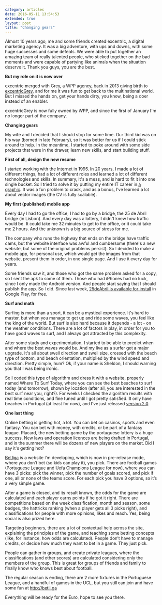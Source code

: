 ```yaml
---
category: articles
date: 2016-05-11 13:54:53
extended: true
layout: post
title: "Changing gears"
---
```


<p>Almost 10 years ago, me and some friends created excentric, a digital marketing agency. It was a big adventure, with ups and downs, with some huge successes and some defeats. We were able to put together an amazing team of really talented people, who sticked together on the bad moments and were capable of partying like animals when the situation deserve it. Thank you guys, you are the best.</p>
<p><strong>But my role on it is now over</strong></p>
<p>excentric merged with Grey, a WPP agency, back in 2013 giving birth to <a href="http://excentricgrey.com/">excentricGrey</a>, and for me it was fun to get back to the multinational world. But I missed the hands on, get your hands dirty, you know, being a doer instead of an enabler. </p>
<p>excentricGrey is now fully owned by WPP, and since the first of January I'm no longer part of the company.</p>

<!--more-->
<p><strong>Changing gears</strong></p>
<p>My wife and I decided that I should stop for some time. Our third kid was on his way (borned in late February), so it was better for us if I could stick around to help. In the meantime, I started to poke around with some side projects that were in the drawer, learn new skills, and start building stuff.</p>
<p><strong>First of all, design the new resume</strong></p>
<p>I started working with the Internet in 1996. In 20 years, I made a lot of different things, had a lot of different roles and learned a lot of different technologies and skills. In summary, it's a mess, and is hard to fit it into one single bucket. So I tried to solve it by putting my entire IT career in <a href="https://cdn.joaobordalo.com/images/static/blog/cv2016.png">a graphic</a>. It was a fun problem to crack, and as a bonus, I’ve learned a lot about vector images (the CV is fully scalable).</p>
<p><strong>My first (published) mobile app</strong></p>
<p>Every day I had to go the office, I had to go by a bridge, the 25 de Abril bridge (in Lisbon). And every day was a lottery, I didn't knew how traffic would be. It could take me 32 minutes to get to the office, or it could take me 2 hours. And the unknown is a big source of stress for me.</p>
<p>The company who runs the highway that ends on the bridge have traffic cams, but the website interface was awful and cumbersome (there's a new website, but some of the original problems persist). So I decided to make a mobile app, for personal use, which would get the images from that website, present them in order, in one single page. And I use it every day for years.</p>
<p>Some friends saw it, and those who got the same problem asked for a copy, so I sent the apk to some of them. Those who had iPhones had no luck, since I only made the Android version. And people start saying that I should publish the app. So I did. Since last week, <a href="http://play.google.com/store/apps/details?id=com.id1tpnpcj1ylo4kbx4m88o">25deAbril is available for install</a> in Google Play, for free.</p>
<p><strong>Surf and math</strong></p>
<p>Surfing is more than a sport, it can be a mystical experience. It's hard to master, but when you manage to get up and ride some waves, you feel like the king of the world. But surf is also hard because it depends - a lot - on the weather conditions. There are a lot of factors in play, in order for you to have good waves to surf, and I always got attracted by this complexity.</p>
<p>After some study and experimentation, I started to be able to predict when and where the best waves would be. And my live as a surfer got a major upgrade. It's all about swell direction and swell size, crossed with the beach type of bottom, and beach orientation, multiplied by the wind speed and direction. Pretty simple, hum? Ok, if your name is Sheldon, I should warning you that I was being ironic.</p>
<p>So I coded this type of algorithm and dress it with a website, properly named Where To Surf Today, where you can see the best beaches to surf today (and tomorrow), shown by location (after all, you are interested in the best surf near you, right?). For weeks I checked the algorithm results with real time conditions, and fine tuned until I got pretty satisfied. It only have beaches in Portugal (at least for now), and I've just released <a href="https://wheretosurftoday.com/">version 2.0</a>.</p>
<p><strong>One last thing</strong></p>
<p>Online betting is getting hot, a lot. You can bet on casinos, sports and even fantasy. You can bet with money, with credits, or be part of a fantasy league. Placard, the new betting game by the portuguese lottery is a huge success. New laws and operation licences are being drafted in Portugal, and in the summer there will be dozens of new players on the market. Did I say it's getting hot?</p>
<p><a href="http://betli.ga/">Betliga</a> is a website I’m developing, which is now in pre-release mode, where you don’t bet (so kids can play it), you pick. There are football games (Portuguese League and Uefa Champions League for now), where you can have 3 picks: pick the winner, pick the number of goals scored, and pick if one, all or none of the teams score. For each pick you have 3 options, so it’s a very simple game.</p>
<p>After a game is closed, and its result known, the odds for the game are calculated and each player earns points if he got it right. There are competitions based on the week classification, month and season, some badges, the hattricks ranking (when a player gets all 3 picks right), and classifications for people with more opinions, likes and reach. Yes, being social is also prized here.</p>
<p>Targeting beginners, there are a lot of contextual help across the site, explaining the principles of the game, and teaching some betting concepts (like, for instance, how odds are calculated). People don’t have to manage credits, or decide how much they want to bet in a game. They just pick.</p>
<p>People can gather in groups, and create private leagues, where the classifications (and other scores) are calculated considering only the members of the group. This is great for groups of friends and family to finally know who knows best about football. </p>
<p>The regular season is ending, there are 2 more fixtures in the Portuguese League, and a handful of games in the UCL, but you still can join and have some fun at <a href="http://betli.ga/">http://betli.ga</a> </p>
<p>Everything will be ready for the Euro, hope to see you there.</p>

